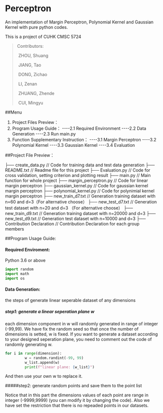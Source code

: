 # Perceptron
An implementation of Margin Perceptron, Polynomial Kernel and Gaussian Kernel with pure python codes.

This is a project of CUHK CMSC 5724

> Contributors: 
>
> ​	ZHOU, Shuang 
>
> ​	JIANG, Tao  
>
> ​	DONG, Zichao
>
> ​	LI, Zenan
>
> ​	ZHUANG, Zhende
>
> ​	CUI, Mingyu

##Menu

1. Project Files Preview：
2. Program Usage Guide：
  ----2.1 Required Environment
  ----2.2 Data Generation 
  ----2.3 Run main.py  
3. Function Supplementary Instruction：
  ----3.1 Margin Perceptron
  ----3.2 Polynomial Kernel
  ----3.3 Gaussian Kernel
  ----3.4 Evaluation


##Project File Preview：

├── create_data.py                      // Code for training data and test data generation
├── README.txt                         // Readme file for this project
├── Evaluation.py                        // Code for cross validation, setting criterion and plotting result
├── main.py                                // Main function for whole project
├── margin_perceptron.py           // Code for linear margin perceptron
├── gaussian_kernel.py                // Code for gaussian kernel margin perceptron
├── polynomial_kernel.py            // Code for polynimial kernel margin perceptron
├── new_train_d7.txt                   // Generation training dataset with n=60 and d=3（For alternative choose）
├── new_test_d7.txt                    // Generation test dataset with n=20 and d=3 （For alternative choose）
├── new_train_d9.txt                   // Generation training dataset with n=20000 and d=3
├── new_test_d9.txt                    // Generation test dataset with n=10000 and d=3
├── Contribution Declaration      // Contribution Declaration for each group members


##Program Usage Guide:

#### Required Enviroment:

Python 3.6 or above

```python
import random
import math
import os
```

#### Data Generation:

the steps of generate linear seperable dataset of any dimensions

##### step1: generate a linear seperation plane w

each dimension component in w will randomly generated in range of integer (-99,99). We have fix the random seed so that once the number of dimensions is setted, w is fixed. If you want to generate a dataset according to your designed seperation plane, you need to comment out the code of randomly generating w.

```python
for i in range(dimension):
         w = random.randint(-99, 99)
         w_list.append(w)
         print(f"linear plane: {w_list}")
```

And then use your own w to replace it.

#####step2: generate random points and save them to the point list

Notice that in this part the dimensions values of each point are range in integer (-9999,9999) (you can modify it by changing the code). Also we have set the restriction that there is no repeaded points in our datasets.
